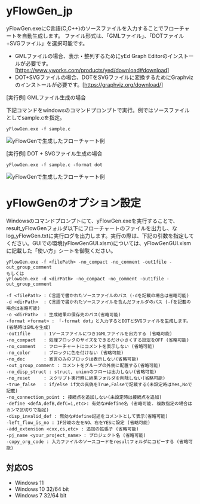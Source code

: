 # yFlowGen_jp
yFlowGen.exeにC言語(C,C++)のソースファイルを入力することでフローチャートを自動生成します。
ファイル形式は、「GMLファイル」、「DOTファイル+SVGファイル」を選択可能です。
-	GMLファイルの場合、表示・整列するためにyEd Graph Editorのインストールが必要です。[https://www.yworks.com/products/yed/download#download]
-	DOT+SVGファイルの場合、DOTをSVGファイルに変換するためにGraphvizのインストールが必要です。[https://graphviz.org/download/]
 
[実行例] GMLファイル生成の場合

下記コマンドをwindowsのコマンドプロンプトで実行。例ではソースファイルとしてsample.cを指定。
```
yFlowGen.exe -f sample.c
```
![yFlowGenで生成したフローチャート例](http://toowaki.web.fc2.com/picture/yFLowGne_pic_code2gml.png "")

[実行例] DOT + SVGファイル生成の場合
```
yFlowGen.exe -f sample.c -format dot
```
![yFlowGenで生成したフローチャート例](http://toowaki.web.fc2.com/picture/yFLowGne_pic_code2dot.png "")
　 
# yFlowGenのオプション設定
Windowsのコマンドプロンプトにて、yFlowGen.exeを実行することで、result_yFlowGenフォルダ以下にフローチャートのファイルを出力し、なlog_yFlowGen.txtに実行ログを出力します。実行の際は、下記の引数を指定してください。GUIでの環境(yFlowGenGUI.xlsm)については、yFlowGenGUI.xlsmに記載した「使い方」シートを御覧ください。
```
yFlowGen.exe -f <filePath> -no_compact -no_comment -out1file -out_group_comment
もしくは
yFlowGen.exe -d <dirPath> -no_compact -no_comment -out1file -out_group_comment

-f <filePath> : C言語で書かれたソースファイルのパス (-dを記載の場合は省略可能)
-d <dirPath>  : C言語で書かれたソースファイルを含んだフォルダのパス (-fを記載の場合は省略可能)
-o <dirPath>  : 生成結果の保存先のパス(省略可能)
-format <format> : 「-format dot」と入力するとDOTとSVGファイルを生成します。(省略時はGMLを生成)
-out1file     : 1ソースファイルにつき1GMLファイルを出力する (省略可能) 
-no_compact   : 処理ブロックのサイズをできるだけ小さくする設定をOFF (省略可能)
-no_comment   : フローチャートにコメントを表示しない (省略可能) 
-no_color     : ブロックに色を付けない (省略可能)
-no_dec       : 宣言のみのブロックは表示しない(省略可能)
-out_group_comment : コメントをグループの外側に配置する(省略可能)
-no_disp_struct : struct, unionのフローは出力しない(省略可能)
-no_reset     : スクリプト実行時に結果フォルダを削除しない(省略可能)
-true_false   : if/else if文の真偽をTrue,Falseで記載する(未設定時はYes,Noで記載)
-no_connection_point : 接続点を追加しない(未設定時は接続点を追加)
-define <defA,defB,defC=1,etc>: 有効な#define名 (省略可能. 複数指定の場合はカンマ区切りで指定)
-disp_invalid_def : 無効な#define記述をコメントとして表示(省略可能)
-left_flow_is_no : IF分岐の左をNO、右をYESに設定 (省略可能)
-add_extension <cxx,cs,etc> : 追加の拡張子 (省略可能)
-pj_name <your_project_name> : プロジェクト名 (省略可能)
-copy_org_code : 入力ファイルのソースコードをresultフォルダにコピーする (省略可能)
```

## 対応OS  
- Windows 11
- Windows 10 32/64 bit
- Windows 7 32/64 bit
